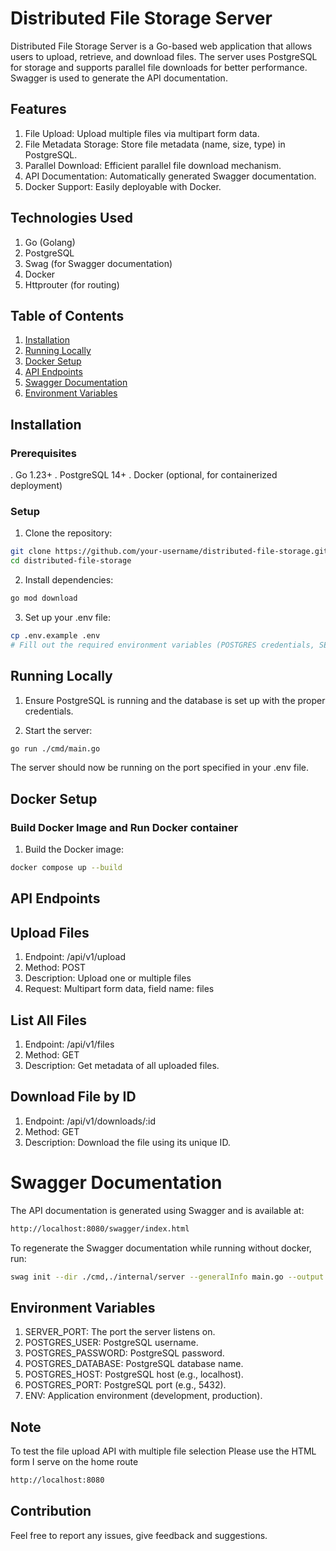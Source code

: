 # Distributed File Storage Server

Distributed File Storage Server is a Go-based web application that allows users to upload, retrieve, and download files. The server uses PostgreSQL for storage and supports parallel file downloads for better performance. Swagger is used to generate the API documentation.

## Features

1. File Upload: Upload multiple files via multipart form data.
2. File Metadata Storage: Store file metadata (name, size, type) in PostgreSQL.
3. Parallel Download: Efficient parallel file download mechanism.
4. API Documentation: Automatically generated Swagger documentation.
5. Docker Support: Easily deployable with Docker.

## Technologies Used

1. Go (Golang)
2. PostgreSQL
3. Swag (for Swagger documentation)
4. Docker
5. Httprouter (for routing)

## Table of Contents

1. [Installation](#installation)
2. [Running Locally](#running-locally)
3. [Docker Setup](#docker-setup)
4. [API Endpoints](#api-endpoints)
5. [Swagger Documentation](#swagger-documentation)
6. [Environment Variables](#environment-variables)

## Installation

### Prerequisites

. Go 1.23+
. PostgreSQL 14+
. Docker (optional, for containerized deployment)

### Setup

1. Clone the repository:

```bash
git clone https://github.com/your-username/distributed-file-storage.git
cd distributed-file-storage
```

2. Install dependencies:

```bash
go mod download
```

3. Set up your .env file:

```bash
cp .env.example .env
# Fill out the required environment variables (POSTGRES credentials, SERVER_PORT, etc.)
```

## Running Locally

1. Ensure PostgreSQL is running and the database is set up with the proper credentials.

2. Start the server:

```bash
go run ./cmd/main.go
```

The server should now be running on the port specified in your .env file.

## Docker Setup

### Build Docker Image and Run Docker container

1. Build the Docker image:

```bash
docker compose up --build
```

## API Endpoints

## Upload Files

1. Endpoint: /api/v1/upload
2. Method: POST
3. Description: Upload one or multiple files
4. Request: Multipart form data, field name: files

## List All Files

1. Endpoint: /api/v1/files
2. Method: GET
3. Description: Get metadata of all uploaded files.

## Download File by ID

1. Endpoint: /api/v1/downloads/:id
2. Method: GET
3. Description: Download the file using its unique ID.

# Swagger Documentation

The API documentation is generated using Swagger and is available at:

```bash
http://localhost:8080/swagger/index.html
```

To regenerate the Swagger documentation while running without docker, run:

```bash
swag init --dir ./cmd,./internal/server --generalInfo main.go --output ./docs/openapi
```

## Environment Variables

1. SERVER_PORT: The port the server listens on.
2. POSTGRES_USER: PostgreSQL username.
3. POSTGRES_PASSWORD: PostgreSQL password.
4. POSTGRES_DATABASE: PostgreSQL database name.
5. POSTGRES_HOST: PostgreSQL host (e.g., localhost).
6. POSTGRES_PORT: PostgreSQL port (e.g., 5432).
7. ENV: Application environment (development, production).

## Note

To test the file upload API with multiple file selection Please use the HTML form I serve on the home route

```bash
http://localhost:8080
```

## Contribution

Feel free to report any issues, give feedback and suggestions.
